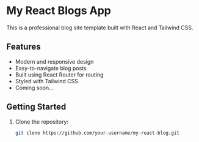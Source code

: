 # My React Blogs App

This is a professional blog site template built with React and Tailwind CSS.

## Features

- Modern and responsive design
- Easy-to-navigate blog posts
- Built using React Router for routing
- Styled with Tailwind CSS
- Coming soon...

## Getting Started

1. Clone the repository:
   ```bash
   git clone https://github.com/your-username/my-react-blog.git
   ```
